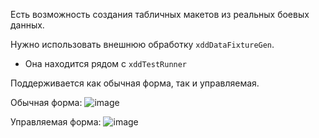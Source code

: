 Есть возможность создания табличных макетов из реальных боевых данных.

Нужно использовать внешнюю обработку `xddDataFixtureGen`. 
* Она находится рядом с `xddTestRunner`

Поддерживается как обычная форма, так и управляемая.

Обычная форма:
![image](https://cloud.githubusercontent.com/assets/2920817/5992794/16b51108-aa49-11e4-9892-9096e5403987.png)

Управляемая форма:
![image](https://cloud.githubusercontent.com/assets/2920817/5992802/8ef7fb6c-aa49-11e4-962b-2bafa1f4ac59.png)